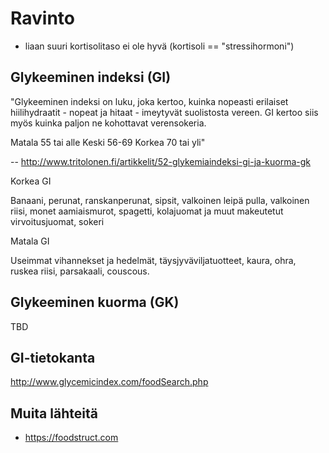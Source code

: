 # Ravinto


- liaan suuri kortisolitaso ei ole hyvä (kortisoli == "stressihormoni")


## Glykeeminen indeksi (GI)


"Glykeeminen indeksi on luku, joka kertoo, kuinka nopeasti erilaiset hiilihydraatit - nopeat ja hitaat - imeytyvät suolistosta vereen. GI kertoo siis myös kuinka paljon ne kohottavat verensokeria.

Matala 55 tai alle
Keski 56-69
Korkea 70 tai yli"

-- http://www.tritolonen.fi/artikkelit/52-glykemiaindeksi-gi-ja-kuorma-gk

Korkea GI

Banaani, perunat, ranskanperunat, sipsit, valkoinen leipä pulla, valkoinen riisi, monet aamiaismurot, spagetti, kolajuomat ja muut makeutetut virvoitusjuomat, sokeri

Matala GI

Useimmat vihannekset ja hedelmät, täysjyväviljatuotteet, kaura, ohra, ruskea riisi, parsakaali, couscous.

## Glykeeminen kuorma (GK)

TBD



## GI-tietokanta

http://www.glycemicindex.com/foodSearch.php


## Muita lähteitä

- https://foodstruct.com
